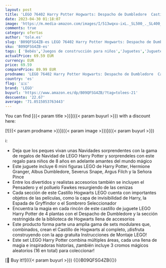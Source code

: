 ```yaml
---
layout: post
title: 'LEGO 76402 Harry Potter Hogwarts: Despacho de Dumbledore  Castillo de Juguete  Sombrero Seleccionador y 6 Mini Figuras  para Niños  Reyes Magos'
date: 2023-04-30 01:18:07
image: 'https://m.media-amazon.com/images/I/513wqxu-ixL._SL500_._SL400_.jpg'
comments: true
category: ofertas
author: 'tole.es'
slug: 'B09QFSG4ZB-es LEGO 76402 Harry Potter Hogwarts: Despacho de Dumbledore...'
sku: 'B09QFSG4ZB-es'
tags: [ 'Bebés','Juegos de construcción para niños','Juguetes','Juguetes y juegos','Self Service','Sets de construcción','Special Features Stores','lego','🇪🇸', ]
actualPrice: 69.59 EUR
currency: EUR
price: 69.59
comparePrice: 89.99 EUR
prodname: 'LEGO 76402 Harry Potter Hogwarts: Despacho de Dumbledore  Castillo de Juguete  Sombrero Seleccionador y 6 Mini Figuras  para Niños  Reyes Magos'
country: 'es'
flag: '🇪🇸'
brand: 'LEGO'
buyurl: 'https://www.amazon.es/dp/B09QFSG4ZB/?tag=tolees-21'
descuento: '22.67'
average: '71.0515053763443'
---
```


You can find [{{< param title >}}]({{< param buyurl >}}) with a discount here:

[![{{< param prodname >}}]({{< param image >}})]({{< param buyurl >}})

ℹ️:

- Deja que los peques vivan unas Navidades sorprendentes con la gama de regalos de Navidad de LEGO Harry Potter y sorprendeles con este regalo para niños de 8 años en adelante amantes del mundo mágico
- Este juguete incluye 6 mini figuras LEGO de Harry Potter, Hermione Granger, Albus Dumbledore, Severus Snape, Argus Filch y la Señora Pince
- Entre los divertidos y realistas accesorios también se incluyen el Pensadero y el polluelo Fawkes resurgiendo de las cenizas
- Cada sección de este Castillo Hogwarts LEGO cuenta con importantes objetos de las películas, como la capa de invisibilidad de Harry, la Espada de Gryffindor o el Sombrero Seleccionador
- Encuentra la magia en cada rincón de este castillo de juguete LEGO Harry Potter de 4 plantas con el Despacho de Dumbledore y la sección restringida de la biblioteca de Hogwarts llena de accesorios
- Este producto forma parte una amplia gama de sets modulares que, combinados, crean el Castillo de Hogwarts al completo, ¡disfruta construyendo con la app gratuita Instrucciones de Montaje LEGO!
- Este set LEGO Harry Potter combina múltiples áreas, cada una llena de magia e inspiradoras historias, ¡también incluye 3 cromos mágicos aleatorios (16 en total) para coleccionar!

[🛒 Buy it!!]({{< param buyurl >}})
{{<world>}}B09QFSG4ZB{{</world>}}
